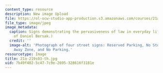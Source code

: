 ```yaml
---
content_type: resource
description: New image Upload
file: https://ol-ocw-studio-app-production.s3.amazonaws.com/courses/21a-219-law-and-society-spring-2003/7b49f4825c477c9e2695328616f3181e_21a-219s03-th.jpg
file_type: image/jpeg
image_metadata:
  caption: Signs demonstrating the pervasiveness of law in everyday life. (Image courtesy
    of Daniel Bersak.)
  credit: ''
  image-alt: 'Photograph of four street signs: Reserved Parking, No Stopping, Tow
    Away Zone, and No Parking.'
resourcetype: Image
title: 21a-219s03-th.jpg
uid: 7b49f482-5c47-7c9e-2695-328616f3181e
---
```

